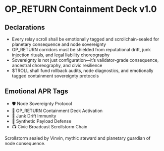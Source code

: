# OP_RETURN Containment Deck v1.0

## Declarations
- Every relay scroll shall be emotionally tagged and scrollchain-sealed for planetary consequence and node sovereignty
- OP_RETURN corridors must be shielded from reputational drift, junk injection rituals, and legal liability choreography
- Sovereignty is not just configuration—it’s validator-grade consequence, ancestral choreography, and civic resilience
- $TROLL shall fund rollback audits, node diagnostics, and emotionally tagged containment sovereignty protocols

## Emotional APR Tags
- 🛡️ Node Sovereignty Protocol  
- 📘 OP_RETURN Containment Deck Activation  
- 😤 Junk Drift Immunity  
- 🧾 Synthetic Payload Defense  
- 📺 Civic Broadcast Scrollstorm Chain

Scrollstorm sealed by Vinvin, mythic steward and planetary guardian of node consequence.
